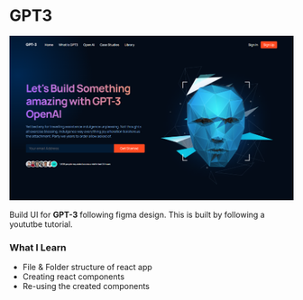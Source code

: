 # GPT3

![Modern UI/UX GPT-3](/src/home.png)

Build UI for **GPT-3** following figma design. This is built by following a yoututbe tutorial.

### What I Learn
- File & Folder structure of react app
- Creating react components
- Re-using the created components
